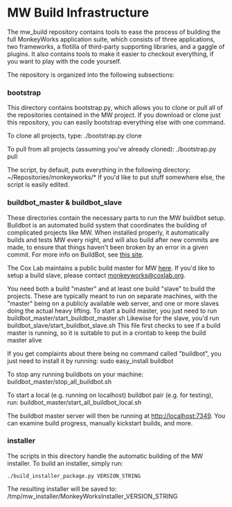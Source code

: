 # MW Build Infrastructure #

The mw_build repository contains tools to ease the process of building the full MonkeyWorks application suite, which consists of three applications, two frameworks, a flotilla of third-party supporting libraries, and a gaggle of plugins.  It also contains tools to make it easier to checkout everything, if you want to play with the code yourself.

The repository is organized into the following subsections:


### bootstrap ###

This directory contains bootstrap.py, which allows you to clone or pull all of the repositories contained in the MW project.  If you download or clone just this repository, you can easily bootstrap everything else with one command.

To clone all projects, type:
	./bootstrap.py clone
	
To pull from all projects (assuming you've already cloned):
	./bootstrap.py pull
	
The script, by default, puts everything in the following directory:
	~/Repositories/monkeyworks/*
If you'd like to put stuff somewhere else, the script is easily edited.

### buildbot_master & buildbot_slave ###

These directories contain the necessary parts to run the MW buildbot setup.  Buildbot is an automated build system that coordinates the building of complicated projects like MW.  When installed properly, it automatically builds and tests MW every night, and will also build after new commits are made, to ensure that things haven't been broken by an error in a given commit.  For more info on BuildBot, see [this site](http://buildbot.net).

The Cox Lab maintains a public build master for MW [here](http://monkeyworks.coxlab.org).  If you'd like to setup a build slave, please contact monkeyworks@coxlab.org.

You need both a build "master" and at least one build "slave" to build the projects.  These are typically meant to run on separate machines, with the "master" being on a publicly available web server, and one or more slaves doing the actual heavy lifting.  To start a build master, you just need to run
	buildbot_master/start_buildbot_master.sh
Likewise for the slave, you'd run
	buildbot_slave/start_buildbot_slave.sh
This file first checks to see if a build master is running, so it is suitable to put in a crontab to keep the build master alive
	
If you get complaints about there being no command called "buildbot", you just need to install it by running:
	sudo easy_install buildbot

To stop any running buildbots on your machine:
	buildbot_master/stop_all_buildbot.sh

To start a local (e.g. running on localhost) buildbot pair (e.g. for testing), run:
	buildbot_master/start_all_buildbot_local.sh

The buildbot master server will then be running at [http://localhost:7349](http://localhost:7349).  You can examine build progress, manually kickstart builds, and more.

### installer ###

The scripts in this directory handle the automatic building of the MW installer. To build an installer, simply run:

	./build_installer_package.py VERSION_STRING
	
The resulting installer will be saved to:
	/tmp/mw_installer/MonkeyWorksInstaller_VERSION_STRING
